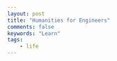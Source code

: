 ```yaml
---
layout: post
title: "Humanities for Engineers"
comments: false
keywords: "Learn"
tags:
    - life
---
```

